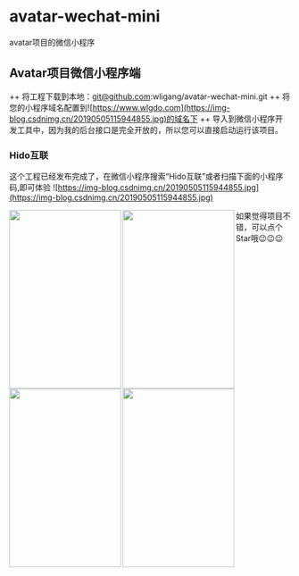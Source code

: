 # avatar-wechat-mini
avatar项目的微信小程序

## Avatar项目微信小程序端
++ 将工程下载到本地：git@github.com:wligang/avatar-wechat-mini.git
++ 将您的小程序域名配置到![https://www.wlgdo.com](https://img-blog.csdnimg.cn/20190505115944855.jpg)的域名下
++ 导入到微信小程序开发工具中，因为我的后台接口是完全开放的，所以您可以直接启动运行该项目。


### Hido互联
这个工程已经发布完成了，在微信小程序搜索“Hido互联”或者扫描下面的小程序码,即可体验
![https://img-blog.csdnimg.cn/20190505115944855.jpg](https://img-blog.csdnimg.cn/20190505115944855.jpg)



<img src="https://img-blog.csdnimg.cn/20190506121130640.jpg" width = "200" height = "320" div align="left"/>

<img src="https://img-blog.csdnimg.cn/20190506121145624.jpg" width = "200" height = "320" div align="left"/>


<img src="https://img-blog.csdnimg.cn/20190506121156678.jpg" width = "200" height = "320" div align="left"/>

<img src="https://img-blog.csdnimg.cn/20190506121209283.jpg" width = "200" height = "320" div align="left"/>

如果觉得项目不错，可以点个Star哦😉😉😉




